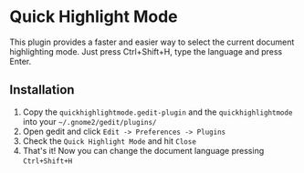 Quick Highlight Mode
====================

This plugin provides a faster and easier way to select the current document
highlighting mode. Just press Ctrl+Shift+H, type the language and press Enter.

Installation
------------

1. Copy the `quickhighlightmode.gedit-plugin` and the `quickhighlightmode`
   into your `~/.gnome2/gedit/plugins/`
2. Open gedit and click `Edit -> Preferences -> Plugins`
3. Check the `Quick Highlight Mode` and hit `Close`
4. That's it! Now you can change the document language pressing `Ctrl+Shift+H`
